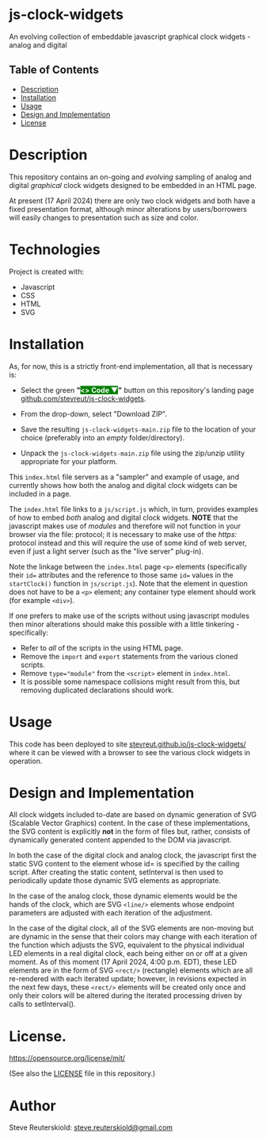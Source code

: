 # js-clock-widgets
An evolving collection of embeddable javascript graphical clock widgets - analog and digital

## Table of Contents

- [Description](#description)
- [Installation](#installation)
- [Usage](#usage)
- [Design and Implementation](#design-and-implementation)
- [License](#license)

# Description

This repository contains an on-going and *evolving* sampling of analog and digital *graphical* clock widgets designed to be embedded in an HTML page.  

At present (17 April 2024) there are only two clock widgets and both have a fixed presentation format, although minor alterations by users/borrowers will easily changes to presentation such as size and color. 

# Technologies

Project is created with:

- Javascript
- CSS
- HTML
- SVG

# Installation

As, for now, this is a strictly front-end implementation, all that is necessary is:

- Select the green **"<span style="color:#ffffff;background-color:#008000"><> Code ▼</span>"** button on this repository's landing page [github.com/stevreut/js-clock-widgets](https://github.com/stevreut/js-clock-widgets).

- From the drop-down, select "Download ZIP".

- Save the resulting `js-clock-widgets-main.zip` file to the location of your choice (preferably into an *empty* folder/directory).

- Unpack the `js-clock-widgets-main.zip` file using the zip/unzip utility appropriate for your platform.


This `index.html` file servers as a "sampler" and example of usage, and currently shows how both the analog and digital clock widgets can be included in a page.

The `index.html` file links to a `js/script.js` which, in turn, provides examples of how to embed *both* analog and digital clock widgets.  **NOTE** that the javascript makes use of *modules* and therefore will not function in your browser via the file: protocol; it is necessary to make use of the *https:* protocol instead and this will require the use of some kind of web server, even if just a light server (such as the "live server" plug-in).

Note the linkage between the `index.html` page `<p>` elements (specifically their `id=` attributes and the reference to those same `id=` values in the `startClock()` function in `js/script.js`).  Note that the element in question does not have to be a `<p>` element; any container type element should work (for example `<div>`).

If one prefers to make use of the scripts without using javascript modules then minor alterations should make this possible with a little tinkering - specifically:

* Refer to *all* of the scripts in the using HTML page.
* Remove the `import` and `export` statements from the various cloned scripts.
* Remove `type="module"` from the `<script>` element in `index.html`.
* It is possible some namespace collisions might result from this, but removing duplicated declarations should work. 

# Usage

This code has been deployed to site [stevreut.github.io/js-clock-widgets/](https://stevreut.github.io/js-clock-widgets/) where it can be viewed with a browser to see the various clock widgets in operation.

# Design and Implementation

All clock widgets included to-date are based on dynamic generation of SVG (Scalable Vector Graphics) content.  In the case of these implementations, the SVG content is explicitly **not** in the form of files but, rather, consists of dynamically generated content appended to the DOM via javascript.

In both the case of the digital clock and analog clock, the javascript first 
the static SVG content to the element whose id= is specified by the calling script.  After creating the static content, setInterval is then used to periodically update those dynamic SVG elements as appropriate.

In the case of the analog clock, those dynamic elements would be the hands of the clock, which are SVG `<line/>` elements whose endpoint parameters are adjusted with each iteration of the adjustment.

In the case of the digital clock, all of the SVG elements are non-moving but
are dynamic in the sense that their colors may change with each iteration of the
function which adjusts the SVG, equivalent to the physical individual LED elements in a real digital clock, each being either on or off at a given moment.  As of this moment (17 April 2024, 4:00 p.m. EDT), these LED elements are in the form of SVG `<rect/>` (rectangle) elements which are all re-rendered with each iterated update; however, in revisions expected in the next few days, these `<rect/>`
elements will be created only once and only their colors will be altered during the iterated processing driven by calls to setInterval().

# License.

https://opensource.org/license/mit/ 

(See also the [LICENSE](https://github.com/stevreut/js-clock-widgets/blob/main/LICENSE) file in this repository.)

# Author

Steve Reuterskiold: steve.reuterskiold@gmail.com
